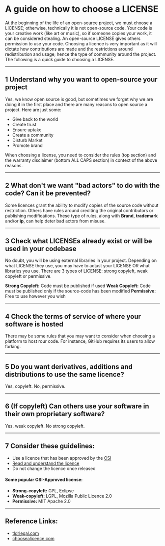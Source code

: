 # A guide on how to choose a LICENSE

At the beginning of the life of an open-source project, we must choose a LICENSE; otherwise, technically it is not open-source code. Your code is your creative work (like art or music), so if someone copies your work, it can be considered stealing. An open-source LICENSE gives others permission to use your code. Choosing a licence is very important as it will dictate how contributions are made and the restrictions around redistribution and usage; hence the type of community around the project. The following is a quick guide to choosing a LICENSE.

---

## 1 Understand why you want to open-source your project

Yes, we know open source is good, but sometimes we forget why we are doing it in the first place and there are many reasons to open source a project. Here are just some:

- Give back to the world
- Create trust
- Ensure uptake
- Create a community
- Disturb Market
- Promote brand

When choosing a license, you need to consider the rules (top section) and the warranty disclaimer (bottom ALL CAPS section) in context of the above reasons.

---

## 2 What don't we want "bad actors" to do with the code? Can it be prevented?

Some licences grant the ability to modify copies of the source code without restriction. Others have rules around crediting the original contributors or publishing modifications. These type of rules, along with **Brand**, **trademark** and/or **ip**, can help deter bad actors from misuse.

---

## 3 Check what LICENSEs already exist or will be used in your codebase

No doubt, you will be using external libraries in your project. Depending on what LICENSE they use, you may have to adjust your LICENSE OR what libraries you use. There are 3 types of LICENSE: strong copyleft, weak copyleft or permissive.

**Strong Copyleft:** Code must be published if used
**Weak Copyleft:** Code must be published only if the source-code has been modified
**Permissive:** Free to use however you wish

---

## 4 Check the terms of service of where your software is hosted

There may be some rules that you may want to consider when choosing a platform to host rour code. For instance, GitHub requires its users to allow forking.

---

## 5 Do you want derivatives, additions and distributions to use the same licence?

Yes, copyleft. No, permissive.

---

## 6 (If copyleft) Can others use your software in their own proprietary software?
Yes, weak copyleft. No strong copyleft.

---

## 7 Consider these guidelines:

- Use a licence that has been approved by the [OSI](opensource.org/licences)
- [Read and understand the licence](tldrlegal.com)
- Do not change the licence once released


#### Some popular OSI-Approved license:

- **Strong-copyleft:** GPL, Eclipse
- **Weak-copyleft:** LGPL, Mozilla Public Licence 2.0
- **Permissive:** MIT Apache 2.0

---

## Reference Links:
- [tldrlegal.com](tldrlegal.com)
- [choosealicence.com](choosealicence.com)

